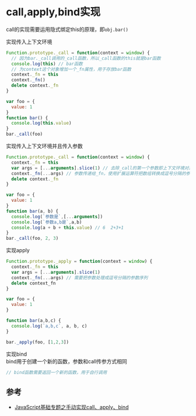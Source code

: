 # call,apply,bind实现

call的实现需要运用隐式绑定this的原理，即`obj.bar()`

实现传入上下文环境
```js
Function.prototype._call = function(context = window) {
  // 因为bar._call调用的_call函数，所以_call函数的this就是bar函数
  console.log(this) // bar函数
  // 为context这个对象增加一个_fn属性，用于存放bar函数
  context._fn = this
  context._fn()
  delete context._fn
}

var foo = {
  value: 1
}
function bar() {
  console.log(this.value)
}
bar._call(foo)
```

实现传入上下文环境并且传入参数
```js
Function.prototype._call = function(context = window) {
  context._fn = this
  var args = [...arguments].slice(1) // 去除_call的第一个参数即上下文环境对象，剩下的即参数
  context._fn(...args) // 参数传递给_fn，使用扩展运算符把数组转换成逗号分隔的参数序列
  delete context._fn
}

var foo = {
  value: 1
}
function bar(a, b) {
  console.log(`参数是`,[...arguments])
  console.log(`参数a,b是`,a,b)
  console.log(a + b + this.value) // 6  2+3+1
}
bar._call(foo, 2, 3)
```

实现apply
```js
Function.prototype._apply = function(context = window) {
  context._fn = this
  var args = [...arguments].slice(1)
  context._fn(...args) // 需要把参数处理成逗号分隔的参数序列
  delete context_fn
}

var foo = {
  value: 1
}

function bar(a,b,c) {
  console.log(`a,b,c`, a, b, c)
}

bar._apply(foo, [1,2,3])
```

实现bind  
bind用于创建一个新的函数，参数和call传参方式相同  
```js
// bind函数需要返回一个新的函数，用于自行调用
```

## 参考
- [JavaScript基础专题之手动实现call、apply、bind](https://juejin.im/post/5d1f1cc9f265da1bc64be2c8)